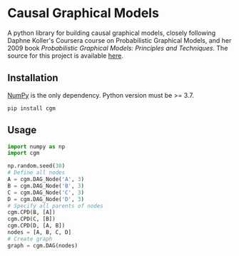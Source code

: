 # Causal Graphical Models

A python library for building causal graphical models, closely following Daphne 
Koller's Coursera course on Probabilistic Graphical Models, and her 2009 book 
_Probabilistic Graphical Models: Principles and Techniques_. 
The source for this project is available [here][src].

## Installation
[NumPy][numpy] is the only dependency. Python version must be >= 3.7. 

    pip install cgm

## Usage

```python
import numpy as np
import cgm

np.random.seed(30)
# Define all nodes
A = cgm.DAG_Node('A', 3)
B = cgm.DAG_Node('B', 3)
C = cgm.DAG_Node('C', 3)
D = cgm.DAG_Node('D', 3)
# Specify all parents of nodes
cgm.CPD(B, [A])
cgm.CPD(C, [B])
cgm.CPD(D, [A, B])
nodes = [A, B, C, D]
# Create graph
graph = cgm.DAG(nodes)
```

[src]: https://github.com/kyleellefsen/cgm
[numpy]: https://numpy.org/